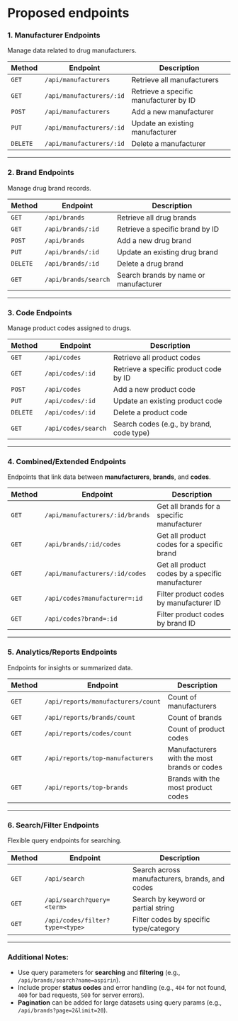 # Proposed endpoints
### **1. Manufacturer Endpoints**
Manage data related to drug manufacturers.

| **Method** | **Endpoint**             | **Description**                          |
|------------|--------------------------|------------------------------------------|
| `GET`     | `/api/manufacturers`      | Retrieve all manufacturers               |
| `GET`     | `/api/manufacturers/:id`  | Retrieve a specific manufacturer by ID   |
| `POST`    | `/api/manufacturers`      | Add a new manufacturer                   |
| `PUT`     | `/api/manufacturers/:id`  | Update an existing manufacturer          |
| `DELETE`  | `/api/manufacturers/:id`  | Delete a manufacturer                    |

---


### **2. Brand Endpoints**
Manage drug brand records.

| **Method** | **Endpoint**             | **Description**                          |
|------------|--------------------------|------------------------------------------|
| `GET`     | `/api/brands`             | Retrieve all drug brands                 |
| `GET`     | `/api/brands/:id`         | Retrieve a specific brand by ID          |
| `POST`    | `/api/brands`             | Add a new drug brand                     |
| `PUT`     | `/api/brands/:id`         | Update an existing drug brand            |
| `DELETE`  | `/api/brands/:id`         | Delete a drug brand                      |
| `GET`     | `/api/brands/search`      | Search brands by name or manufacturer    |

---

### **3. Code Endpoints**
Manage product codes assigned to drugs.

| **Method** | **Endpoint**             | **Description**                          |
|------------|--------------------------|------------------------------------------|
| `GET`     | `/api/codes`              | Retrieve all product codes               |
| `GET`     | `/api/codes/:id`          | Retrieve a specific product code by ID   |
| `POST`    | `/api/codes`              | Add a new product code                   |
| `PUT`     | `/api/codes/:id`          | Update an existing product code          |
| `DELETE`  | `/api/codes/:id`          | Delete a product code                    |
| `GET`     | `/api/codes/search`       | Search codes (e.g., by brand, code type) |

---

### **4. Combined/Extended Endpoints**
Endpoints that link data between **manufacturers**, **brands**, and **codes**.

| **Method** | **Endpoint**                           | **Description**                                  |
|------------|----------------------------------------|------------------------------------------------|
| `GET`     | `/api/manufacturers/:id/brands`        | Get all brands for a specific manufacturer     |
| `GET`     | `/api/brands/:id/codes`                | Get all product codes for a specific brand     |
| `GET`     | `/api/manufacturers/:id/codes`         | Get all product codes by a specific manufacturer |
| `GET`     | `/api/codes?manufacturer=:id`          | Filter product codes by manufacturer ID        |
| `GET`     | `/api/codes?brand=:id`                 | Filter product codes by brand ID               |

---

### **5. Analytics/Reports Endpoints**
Endpoints for insights or summarized data.

| **Method** | **Endpoint**                           | **Description**                                |
|------------|----------------------------------------|-----------------------------------------------|
| `GET`     | `/api/reports/manufacturers/count`     | Count of manufacturers                        |
| `GET`     | `/api/reports/brands/count`            | Count of brands                               |
| `GET`     | `/api/reports/codes/count`             | Count of product codes                        |
| `GET`     | `/api/reports/top-manufacturers`       | Manufacturers with the most brands or codes   |
| `GET`     | `/api/reports/top-brands`              | Brands with the most product codes            |

---

### **6. Search/Filter Endpoints**
Flexible query endpoints for searching.

| **Method** | **Endpoint**                           | **Description**                                |
|------------|----------------------------------------|-----------------------------------------------|
| `GET`     | `/api/search`                          | Search across manufacturers, brands, and codes |
| `GET`     | `/api/search?query=<term>`             | Search by keyword or partial string            |
| `GET`     | `/api/codes/filter?type=<type>`        | Filter codes by specific type/category         |

---

### Additional Notes:
- Use query parameters for **searching** and **filtering** (e.g., `/api/brands/search?name=aspirin`).
- Include proper **status codes** and error handling (e.g., `404` for not found, `400` for bad requests, `500` for server errors).
- **Pagination** can be added for large datasets using query params (e.g., `/api/brands?page=2&limit=20`).